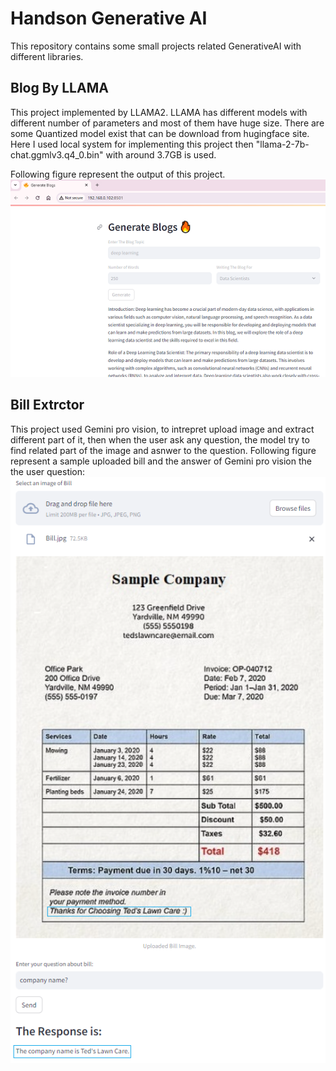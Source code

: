 # Handson Generative AI 
This repository contains some small projects related GenerativeAI with different libraries.

## Blog By LLAMA 
This project implemented by LLAMA2. LLAMA has different models with different number of parameters and most of them have huge size. There are some Quantized model exist that can be download from hugingface site. Here I used local system for implementing this project then "llama-2-7b-chat.ggmlv3.q4_0.bin" with around 3.7GB is used.

Following figure represent the output of this project.
![alt text](image-1.png)


## Bill Extrctor
This project used Gemini pro vision, to intrepret upload image and extract different part of it, then when the user ask any question, the model try to find related part of the image and asnwer to the question. 
Following figure represent a sample uploaded bill and the answer of Gemini pro vision the the user question:
![alt text](image.png)